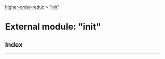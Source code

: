 [higher-order-redux](../README.md) > ["init"](../modules/_init_.md)

# External module: "init"

## Index

---

